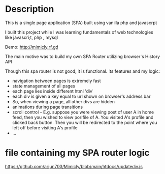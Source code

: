 # Description

This is a single page application (SPA) built using vanilla php and javascrpt

I built this project while I was learning fundamentals of web technologies like javascri;t, php , mysql

Demo: http://mimicly.rf.gd

The main motive was to build my own SPA Router utilizing browser's History API

Though this spa router is not good, it is functional. Its features and my logic:

- navigation between pages is extremely fast
- state management of all pages
- each page lies inside different html 'div'
- each div is given a key equal to url shown on browser's address bar
- So, when viewing a page, all other divs are hidden
- animations during page transitions
- scroll control - E.g. suppose you were viewing post of user A in home feed, then you wished to view porifile of A. You visited A's profile and clicked back button. Then you will be redirected to the point where you left off before visiting A's profile
- ...

# file containing my SPA router logic

https://github.com/arjun703/Mimicly/blob/main/htdocs/updatediv.js